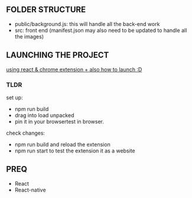 ## FOLDER STRUCTURE
- public/background.js: this will handle all the back-end work
- src: front end (manifest.json may also need to be updated to handle all the images)

## LAUNCHING THE PROJECT
[using react & chrome extension + also how to launch :D](https://www.linkedin.com/pulse/how-create-chrome-extension-using-reactjs-sonu-kumar-cdqrc/)

### TLDR
set up:
- npm run build
- drag into load unpacked
- pin it in your browsertest in browser.

check changes:
- npm run build and reload the extension 
- npm run start to test the extension it as a website

## PREQ
- React
- React-native
